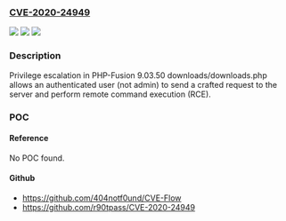 ### [CVE-2020-24949](https://cve.mitre.org/cgi-bin/cvename.cgi?name=CVE-2020-24949)
![](https://img.shields.io/static/v1?label=Product&message=n%2Fa&color=blue)
![](https://img.shields.io/static/v1?label=Version&message=n%2Fa&color=blue)
![](https://img.shields.io/static/v1?label=Vulnerability&message=n%2Fa&color=brighgreen)

### Description

Privilege escalation in PHP-Fusion 9.03.50 downloads/downloads.php allows an authenticated user (not admin) to send a crafted request to the server and perform remote command execution (RCE).

### POC

#### Reference
No POC found.

#### Github
- https://github.com/404notf0und/CVE-Flow
- https://github.com/r90tpass/CVE-2020-24949

